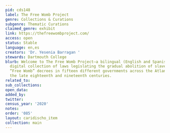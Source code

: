 ```yaml
---
pid: cds148
label: The Free Womb Project
genre: Collections & Curations
subgenre: Thematic Curations
claimed_genre: exhibit
link: https://thefreewombproject.com/
access: open
status: Stable
language: en,es
creators: 'Dr. Yesenia Barragan '
stewards: Dartmouth College
blurb: Welcome to The Free Womb Project—a bilingual (English and Spanish-language),
  digital collection of laws legislating the gradual abolition of slavery through
  “Free Womb” decrees in fifteen different governments across the Atlantic World during
  the late eighteenth and nineteenth centuries.
related_to:
sub_collections:
open_data:
added_by:
twitter:
census_year: '2020'
notes:
order: '085'
layout: caridischo_item
collection: main
---
```

